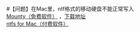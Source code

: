 #【问题】在Mac里，ntf格式的移动硬盘不能正常写入   
[Mounty（免费软件）](https://blog.csdn.net/chacegu/article/details/86743444)   ，[下载地址](https://mounty.app/releases/Mounty.dmg)   
[ntfs for Mac（付费软件）](http://www.ntfsformac.cn/xiazai.html)


